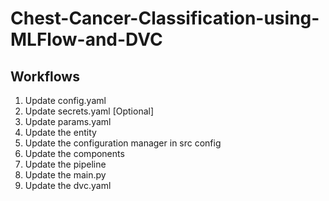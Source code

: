 # Chest-Cancer-Classification-using-MLFlow-and-DVC

## Workflows 

1. Update config.yaml 
2. Update secrets.yaml [Optional]
3. Update params.yaml
4. Update the entity
5. Update the configuration manager in src config 
6. Update the components 
7. Update the pipeline 
8. Update the main.py
9. Update the dvc.yaml 